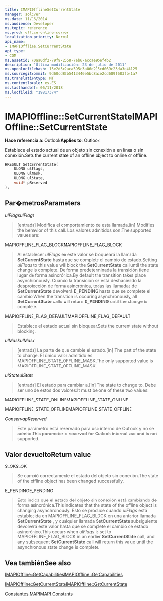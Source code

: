 ```yaml
---
title: IMAPIOfflineSetCurrentState
manager: soliver
ms.date: 11/16/2014
ms.audience: Developer
ms.topic: reference
ms.prod: office-online-server
localization_priority: Normal
api_name:
- IMAPIOffline.SetCurrentState
api_type:
- COM
ms.assetid: c0aa0df2-79f9-2558-7eb6-accae9bef4b2
description: 'Última modificación: 23 de julio de 2011'
ms.openlocfilehash: 15e2d5c2aca595c3a06d215cd069c23da3e48125
ms.sourcegitcommit: 9d60cd82b5413446e5bc8ace2cd689f683fb41a7
ms.translationtype: MT
ms.contentlocale: es-ES
ms.lasthandoff: 06/11/2018
ms.locfileid: "19817374"
---
```

# <a name="imapiofflinesetcurrentstate"></a><span data-ttu-id="8a113-103">IMAPIOffline::SetCurrentState</span><span class="sxs-lookup"><span data-stu-id="8a113-103">IMAPIOffline::SetCurrentState</span></span>

  
  
<span data-ttu-id="8a113-104">**Hace referencia a**: Outlook</span><span class="sxs-lookup"><span data-stu-id="8a113-104">**Applies to**: Outlook</span></span> 
  
<span data-ttu-id="8a113-105">Establece el estado actual de un objeto sin conexión a en línea o sin conexión.</span><span class="sxs-lookup"><span data-stu-id="8a113-105">Sets the current state of an offline object to online or offline.</span></span>
  
```cpp
HRESULT SetCurrentState( 
    ULONG ulFlags, 
    ULONG ulMask, 
    ULONG ulState, 
    void* pReserved 
);
```

## <a name="parameters"></a><span data-ttu-id="8a113-106">Par�metros</span><span class="sxs-lookup"><span data-stu-id="8a113-106">Parameters</span></span>

 <span data-ttu-id="8a113-107">_ulFlags_</span><span class="sxs-lookup"><span data-stu-id="8a113-107">_ulFlags_</span></span>
  
> <span data-ttu-id="8a113-108">[entrada] Modifica el comportamiento de esta llamada.</span><span class="sxs-lookup"><span data-stu-id="8a113-108">[in] Modifies the behavior of this call.</span></span> <span data-ttu-id="8a113-109">Los valores admitidos son:</span><span class="sxs-lookup"><span data-stu-id="8a113-109">The supported values are:</span></span>
    
<span data-ttu-id="8a113-110">MAPIOFFLINE_FLAG_BLOCK</span><span class="sxs-lookup"><span data-stu-id="8a113-110">MAPIOFFLINE_FLAG_BLOCK</span></span>
  
> <span data-ttu-id="8a113-111">Al establecer _ulFlags_ en este valor se bloqueará la llamada **SetCurrentState** hasta que se complete el cambio de estado.</span><span class="sxs-lookup"><span data-stu-id="8a113-111">Setting  _ulFlags_ to this value will block the **SetCurrentState** call until the state change is complete.</span></span> <span data-ttu-id="8a113-112">De forma predeterminada la transición tiene lugar de forma asincrónica.</span><span class="sxs-lookup"><span data-stu-id="8a113-112">By default the transition takes place asynchronously.</span></span> <span data-ttu-id="8a113-113">Cuando la transición se está deshaciendo la desprotección de forma asincrónica, todas las llamadas de **SetCurrentState** devolverá **E_PENDING** hasta que se complete el cambio.</span><span class="sxs-lookup"><span data-stu-id="8a113-113">When the transition is occuring asynchronously, all **SetCurrentState** calls will return **E_PENDING** until the change is complete.</span></span> 
    
<span data-ttu-id="8a113-114">MAPIOFFLINE_FLAG_DEFAULT</span><span class="sxs-lookup"><span data-stu-id="8a113-114">MAPIOFFLINE_FLAG_DEFAULT</span></span>
  
> <span data-ttu-id="8a113-115">Establece el estado actual sin bloquear.</span><span class="sxs-lookup"><span data-stu-id="8a113-115">Sets the current state without blocking.</span></span>
    
 <span data-ttu-id="8a113-116">_ulMask_</span><span class="sxs-lookup"><span data-stu-id="8a113-116">_ulMask_</span></span>
  
> <span data-ttu-id="8a113-117">[entrada] La parte de que cambie el estado.</span><span class="sxs-lookup"><span data-stu-id="8a113-117">[in] The part of the state to change.</span></span> <span data-ttu-id="8a113-118">El único valor admitido es MAPIOFFLINE_STATE_OFFLINE_MASK.</span><span class="sxs-lookup"><span data-stu-id="8a113-118">The only supported value is MAPIOFFLINE_STATE_OFFLINE_MASK.</span></span>
    
 <span data-ttu-id="8a113-119">_ulState_</span><span class="sxs-lookup"><span data-stu-id="8a113-119">_ulState_</span></span>
  
> <span data-ttu-id="8a113-120">[entrada] El estado para cambiar a.</span><span class="sxs-lookup"><span data-stu-id="8a113-120">[in] The state to change to.</span></span> <span data-ttu-id="8a113-121">Debe ser uno de estos dos valores:</span><span class="sxs-lookup"><span data-stu-id="8a113-121">It must be one of these two values:</span></span>
    
<span data-ttu-id="8a113-122">MAPIOFFLINE_STATE_ONLINE</span><span class="sxs-lookup"><span data-stu-id="8a113-122">MAPIOFFLINE_STATE_ONLINE</span></span>
  
> 
    
<span data-ttu-id="8a113-123">MAPIOFFLINE_STATE_OFFLINE</span><span class="sxs-lookup"><span data-stu-id="8a113-123">MAPIOFFLINE_STATE_OFFLINE</span></span>
  
> 
    
 <span data-ttu-id="8a113-124">_Conserva_</span><span class="sxs-lookup"><span data-stu-id="8a113-124">_pReserved_</span></span>
  
> <span data-ttu-id="8a113-125">Este parámetro está reservado para uso interno de Outlook y no se admite.</span><span class="sxs-lookup"><span data-stu-id="8a113-125">This parameter is reserved for Outlook internal use and is not supported.</span></span> 
    
## <a name="return-value"></a><span data-ttu-id="8a113-126">Valor devuelto</span><span class="sxs-lookup"><span data-stu-id="8a113-126">Return value</span></span>

<span data-ttu-id="8a113-127">S_OK</span><span class="sxs-lookup"><span data-stu-id="8a113-127">S_OK</span></span>
  
> <span data-ttu-id="8a113-128">Se cambió correctamente el estado del objeto sin conexión.</span><span class="sxs-lookup"><span data-stu-id="8a113-128">The state of the offline object has been changed successfully.</span></span>
    
<span data-ttu-id="8a113-129">E_PENDING</span><span class="sxs-lookup"><span data-stu-id="8a113-129">E_PENDING</span></span>
  
> <span data-ttu-id="8a113-130">Esto indica que el estado del objeto sin conexión está cambiando de forma asincrónica.</span><span class="sxs-lookup"><span data-stu-id="8a113-130">This indicates that the state of the offline object is changing asynchronously.</span></span> <span data-ttu-id="8a113-131">Esto se produce cuando _ulFlags_ está establecida en MAPIOFFLINE_FLAG_BLOCK en una anterior llamada **SetCurrentState** , y cualquier llamada **SetCurrentState** subsiguiente devolverá este valor hasta que se complete el cambio de estado asincrónico.</span><span class="sxs-lookup"><span data-stu-id="8a113-131">This occurs when  _ulFlags_ is set to MAPIOFFLINE_FLAG_BLOCK in an earlier **SetCurrentState** call, and any subsequent **SetCurrentState** call will return this value until the asynchronous state change is complete.</span></span> 
    
## <a name="see-also"></a><span data-ttu-id="8a113-132">Vea también</span><span class="sxs-lookup"><span data-stu-id="8a113-132">See also</span></span>



[<span data-ttu-id="8a113-133">IMAPIOffline::GetCapabilities</span><span class="sxs-lookup"><span data-stu-id="8a113-133">IMAPIOffline::GetCapabilities</span></span>](imapioffline-getcapabilities.md)
  
[<span data-ttu-id="8a113-134">IMAPIOffline::GetCurrentState</span><span class="sxs-lookup"><span data-stu-id="8a113-134">IMAPIOffline::GetCurrentState</span></span>](imapioffline-getcurrentstate.md)


[<span data-ttu-id="8a113-135">Constantes MAPI</span><span class="sxs-lookup"><span data-stu-id="8a113-135">MAPI Constants</span></span>](mapi-constants.md)

